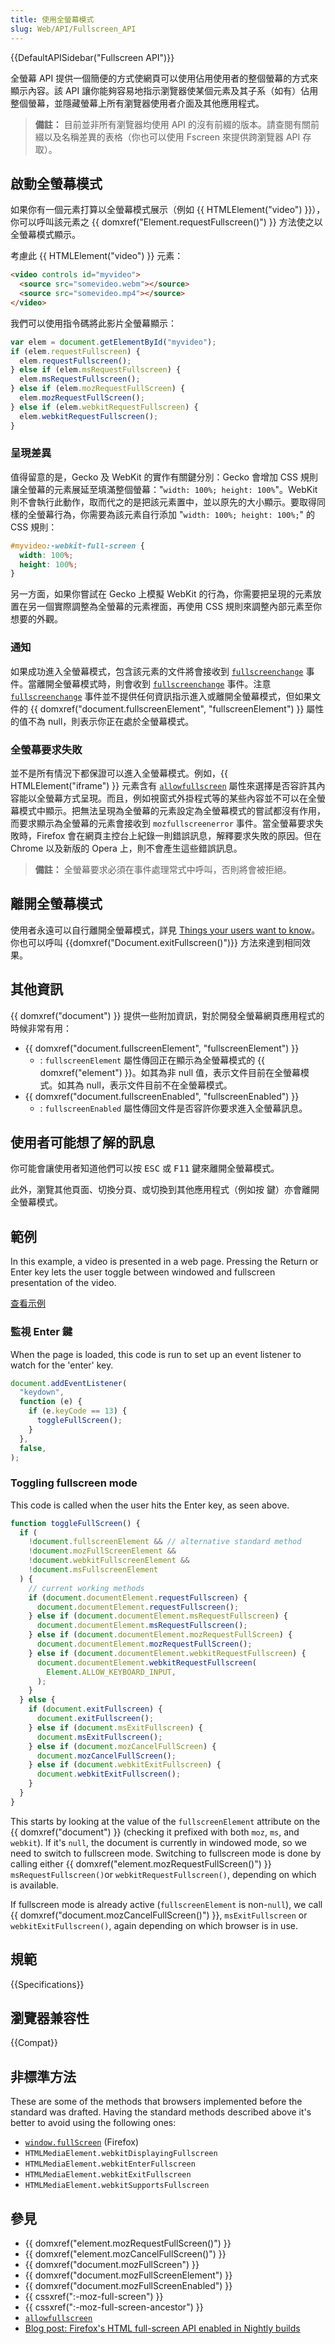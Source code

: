```yaml
---
title: 使用全螢幕模式
slug: Web/API/Fullscreen_API
---
```


{{DefaultAPISidebar("Fullscreen API")}}

全螢幕 API 提供一個簡便的方式使網頁可以使用佔用使用者的整個螢幕的方式來顯示內容。該 API 讓你能夠容易地指示瀏覽器使某個元素及其子系（如有）佔用整個螢幕，並隱藏螢幕上所有瀏覽器使用者介面及其他應用程式。

> **備註：** 目前並非所有瀏覽器均使用 API 的沒有前綴的版本。請查閱有關前綴以及名稱差異的表格（你也可以使用 Fscreen 來提供跨瀏覽器 API 存取）。

## 啟動全螢幕模式

如果你有一個元素打算以全螢幕模式展示（例如 {{ HTMLElement("video") }}），你可以呼叫該元素之 {{ domxref("Element.requestFullscreen()") }} 方法使之以全螢幕模式顯示。

考慮此 {{ HTMLElement("video") }} 元素：

```html
<video controls id="myvideo">
  <source src="somevideo.webm"></source>
  <source src="somevideo.mp4"></source>
</video>
```

我們可以使用指令碼將此影片全螢幕顯示：

```js
var elem = document.getElementById("myvideo");
if (elem.requestFullscreen) {
  elem.requestFullscreen();
} else if (elem.msRequestFullscreen) {
  elem.msRequestFullscreen();
} else if (elem.mozRequestFullScreen) {
  elem.mozRequestFullScreen();
} else if (elem.webkitRequestFullscreen) {
  elem.webkitRequestFullscreen();
}
```

### 呈現差異

值得留意的是，Gecko 及 WebKit 的實作有關鍵分別：Gecko 會增加 CSS 規則讓全螢幕的元素展延至填滿整個螢幕："`width: 100%; height: 100%`"。WebKit 則不會執行此動作，取而代之的是把該元素置中，並以原先的大小顯示。要取得同樣的全螢幕行為，你需要為該元素自行添加 "`width: 100%; height: 100%;`" 的 CSS 規則：

```css
#myvideo:-webkit-full-screen {
  width: 100%;
  height: 100%;
}
```

另一方面，如果你嘗試在 Gecko 上模擬 WebKit 的行為，你需要把呈現的元素放置在另一個實際調整為全螢幕的元素裡面，再使用 CSS 規則來調整內部元素至你想要的外觀。

### 通知

如果成功進入全螢幕模式，包含該元素的文件將會接收到 [`fullscreenchange`](/zh-TW/docs/Web/API/Document/fullscreenchange_event) 事件。當離開全螢幕模式時，則會收到 [`fullscreenchange`](/zh-TW/docs/Web/API/Document/fullscreenchange_event) 事件。注意 [`fullscreenchange`](/zh-TW/docs/Web/API/Document/fullscreenchange_event) 事件並不提供任何資訊指示進入或離開全螢幕模式，但如果文件的 {{ domxref("document.fullscreenElement", "fullscreenElement") }} 屬性的值不為 null，則表示你正在處於全螢幕模式。

### 全螢幕要求失敗

並不是所有情況下都保證可以進入全螢幕模式。例如，{{ HTMLElement("iframe") }} 元素含有 [`allowfullscreen`](/zh-TW/docs/Web/HTML/Element/iframe#allowfullscreen) 屬性來選擇是否容許其內容能以全螢幕方式呈現。而且，例如視窗式外掛程式等的某些內容並不可以在全螢幕模式中顯示。把無法呈現為全螢幕的元素設定為全螢幕模式的嘗試都沒有作用，而要求顯示為全螢幕的元素會接收到 `mozfullscreenerror` 事件。當全螢幕要求失敗時，Firefox 會在網頁主控台上紀錄一則錯誤訊息，解釋要求失敗的原因。但在 Chrome 以及新版的 Opera 上，則不會產生這些錯誤訊息。

> **備註：** 全螢幕要求必須在事件處理常式中呼叫，否則將會被拒絕。

## 離開全螢幕模式

使用者永遠可以自行離開全螢幕模式，詳見 [Things your users want to know](#things_your_users_want_to_know)。你也可以呼叫 {{domxref("Document.exitFullscreen()")}} 方法來達到相同效果。

## 其他資訊

{{ domxref("document") }} 提供一些附加資訊，對於開發全螢幕網頁應用程式的時候非常有用：

- {{ domxref("document.fullscreenElement", "fullscreenElement") }}
  - : `fullscreenElement` 屬性傳回正在顯示為全螢幕模式的 {{ domxref("element") }}。如其為非 null 值，表示文件目前在全螢幕模式。如其為 null，表示文件目前不在全螢幕模式。
- {{ domxref("document.fullscreenEnabled", "fullscreenEnabled") }}
  - : `fullscreenEnabled` 屬性傳回文件是否容許你要求進入全螢幕訊息。

## 使用者可能想了解的訊息

你可能會讓使用者知道他們可以按 <kbd>ESC</kbd> 或 <kbd>F11</kbd> 鍵來離開全螢幕模式。

此外，瀏覽其他頁面、切換分頁、或切換到其他應用程式（例如按 鍵）亦會離開全螢幕模式。

## 範例

In this example, a video is presented in a web page. Pressing the Return or Enter key lets the user toggle between windowed and fullscreen presentation of the video.

[查看示例](/samples/domref/fullscreen.html)

### 監視 Enter 鍵

When the page is loaded, this code is run to set up an event listener to watch for the 'enter' key.

```js
document.addEventListener(
  "keydown",
  function (e) {
    if (e.keyCode == 13) {
      toggleFullScreen();
    }
  },
  false,
);
```

### Toggling fullscreen mode

This code is called when the user hits the Enter key, as seen above.

```js
function toggleFullScreen() {
  if (
    !document.fullscreenElement && // alternative standard method
    !document.mozFullScreenElement &&
    !document.webkitFullscreenElement &&
    !document.msFullscreenElement
  ) {
    // current working methods
    if (document.documentElement.requestFullscreen) {
      document.documentElement.requestFullscreen();
    } else if (document.documentElement.msRequestFullscreen) {
      document.documentElement.msRequestFullscreen();
    } else if (document.documentElement.mozRequestFullScreen) {
      document.documentElement.mozRequestFullScreen();
    } else if (document.documentElement.webkitRequestFullscreen) {
      document.documentElement.webkitRequestFullscreen(
        Element.ALLOW_KEYBOARD_INPUT,
      );
    }
  } else {
    if (document.exitFullscreen) {
      document.exitFullscreen();
    } else if (document.msExitFullscreen) {
      document.msExitFullscreen();
    } else if (document.mozCancelFullScreen) {
      document.mozCancelFullScreen();
    } else if (document.webkitExitFullscreen) {
      document.webkitExitFullscreen();
    }
  }
}
```

This starts by looking at the value of the `fullscreenElement` attribute on the {{ domxref("document") }} (checking it prefixed with both `moz`, `ms`, and `webkit`). If it's `null`, the document is currently in windowed mode, so we need to switch to fullscreen mode. Switching to fullscreen mode is done by calling either {{ domxref("element.mozRequestFullScreen()") }} `msRequestFullscreen()`or `webkitRequestFullscreen()`, depending on which is available.

If fullscreen mode is already active (`fullscreenElement` is non-`null`), we call {{ domxref("document.mozCancelFullScreen()") }}, `msExitFullscreen` or `webkitExitFullscreen()`, again depending on which browser is in use.

## 規範

{{Specifications}}

## 瀏覽器兼容性

{{Compat}}

## 非標準方法

These are some of the methods that browsers implemented before the standard was drafted. Having the standard methods described above it's better to avoid using the following ones:

- [`window.fullScreen`](/zh-TW/docs/DOM/window.fullScreen) (Firefox)
- `HTMLMediaElement.webkitDisplayingFullscreen`
- `HTMLMediaElement.webkitEnterFullscreen`
- `HTMLMediaElement.webkitExitFullscreen`
- `HTMLMediaElement.webkitSupportsFullscreen`

## 參見

- {{ domxref("element.mozRequestFullScreen()") }}
- {{ domxref("element.mozCancelFullScreen()") }}
- {{ domxref("document.mozFullScreen") }}
- {{ domxref("document.mozFullScreenElement") }}
- {{ domxref("document.mozFullScreenEnabled") }}
- {{ cssxref(":-moz-full-screen") }}
- {{ cssxref(":-moz-full-screen-ancestor") }}
- [`allowfullscreen`](/zh-TW/docs/Web/HTML/Element/iframe#allowfullscreen)
- [Blog post: Firefox's HTML full-screen API enabled in Nightly builds](http://blog.pearce.org.nz/2011/11/firefoxs-html-full-screen-api-enabled.html)
